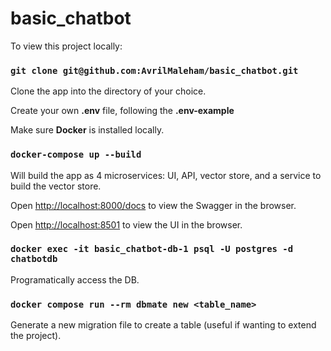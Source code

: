 # basic_chatbot

To view this project locally:

### `git clone git@github.com:AvrilMaleham/basic_chatbot.git`

Clone the app into the directory of your choice.

Create your own **.env** file, following the **.env-example**

Make sure **Docker** is installed locally.

### `docker-compose up --build`

Will build the app as 4 microservices: UI, API, vector store, and a service to build the vector store.

Open [http://localhost:8000/docs](http://localhost:8000/docs) to view the Swagger in the browser.

Open [http://localhost:8501](http://localhost:8501) to view the UI in the browser.

### `docker exec -it basic_chatbot-db-1 psql -U postgres -d chatbotdb`

Programatically access the DB.

### `docker compose run --rm dbmate new <table_name>`

Generate a new migration file to create a table (useful if wanting to extend the project).
